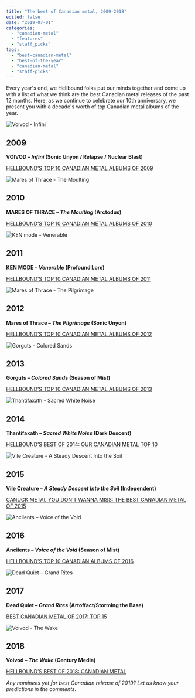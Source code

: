 ```yaml
---
title: "The best of Canadian metal, 2009-2018"
edited: false
date: "2019-07-01"
categories:
  - "canadian-metal"
  - "features"
  - "staff_picks"
tags:
  - "best-canadian-metal"
  - "best-of-the-year"
  - "canadian-metal"
  - "staff-picks"
---
```


Every year's end, we Hellbound folks put our minds together and come up with a list of what we think are the best Canadian metal releases of the past 12 months. Here, as we continue to celebrate our 10th anniversary, we present you with a decade's worth of top Canadian metal albums of the year.

![Voivod - Infini](https://hellbound.ca/wp-content/uploads/2009/06/InfiniRGB2.jpg)

## 2009

**VOIVOD – _Infini_ (Sonic Unyon / Relapse / Nuclear Blast)**

[HELLBOUND’S TOP 10 CANADIAN METAL ALBUMS OF 2009](https://www.hellbound.ca/2009/12/hellbounds-top-10-canadian-albums-of-2009/)

![Mares of Thrace - The Moulting](https://hellbound.ca/wp-content/uploads/2019/07/MARES-OF-THRACE-–-The-Moulting.jpg)

## 2010

**MARES OF THRACE – _The Moulting_ (Arctodus)**

[HELLBOUND’S TOP 10 CANADIAN METAL ALBUMS OF 2010](https://www.hellbound.ca/2010/12/hellbounds-top-10-canadian-metal-albums-of-2010/)

![KEN mode - Venerable](https://hellbound.ca/wp-content/uploads/2011/12/ken-mode-venerable.jpg)

## 2011

**KEN MODE – _Venerable_ (Profound Lore)**

[HELLBOUND’S TOP 10 CANADIAN METAL ALBUMS OF 2011](https://www.hellbound.ca/2012/01/top-10-canadian-metal-albums-of-2011/)

![Mares of Thrace - The Pilgrimage](https://hellbound.ca/wp-content/uploads/2012/04/Mares-of-Thrace-The-Pilgrimage.jpg)

## 2012

**Mares of Thrace – _The Pilgrimage_ (Sonic Unyon)**

[HELLBOUND’S TOP 10 CANADIAN METAL ALBUMS OF 2012](https://www.hellbound.ca/2013/01/hellbounds-top-10-canadian-metal-albums-of-2012/)

![Gorguts - Colored Sands](https://hellbound.ca/wp-content/uploads/2013/12/Gorguts-Colored-Sands-e1375650955226.jpg)

## 2013

**Gorguts – _Colored Sands_ (Season of Mist)**

[HELLBOUND’S TOP 10 CANADIAN METAL ALBUMS OF 2013](https://www.hellbound.ca/2014/01/hellbounds-top-10-canadian-metal-albums-of-2013/)

![Thantifaxath - Sacred White Noise](https://hellbound.ca/wp-content/uploads/2014/06/Thantifaxath-Sacred-White-Noise.jpg)

## 2014

**Thantifaxath – _Sacred White Noise_ (Dark Descent)**

[HELLBOUND’S BEST OF 2014: OUR CANADIAN METAL TOP 10](https://www.hellbound.ca/2015/01/hellbounds-best-2014-canadian-metal-top-10/)

![Vile Creature - A Steady Descent Into the Soil](https://hellbound.ca/wp-content/uploads/2019/07/Vile-Creature-–-A-Steady-Descent-Into-the-Soil-Independent.jpg)

## 2015

**Vile Creature – _A Steady Descent Into the Soil_ (Independent)**

[CANUCK METAL YOU DON’T WANNA MISS: THE BEST CANADIAN METAL OF 2015](https://www.hellbound.ca/2016/02/canuck-metal-dont-wanna-miss-best-canadian-metal-2015/)

![Anciients – Voice of the Void](https://hellbound.ca/wp-content/uploads/2019/07/Anciients-–-Voice-of-the-Void.jpg)

## 2016

**Anciients – _Voice of the Void_ (Season of Mist)**

[HELLBOUND’S TOP 10 CANADIAN ALBUMS OF 2016](https://www.hellbound.ca/2016/12/hellbounds-top-10-canadian-albums-2016/)

![Dead Quiet – Grand Rites](https://hellbound.ca/wp-content/uploads/2017/10/Dead-Quiet-–-Grand-Rites.jpg)

## 2017

**Dead Quiet – _Grand Rites_ (Artoffact/Storming the Base)**

[BEST CANADIAN METAL OF 2017: TOP 15](https://www.hellbound.ca/2018/01/best-canadian-metal-2017-top-15/)

![Voivod - The Wake](https://hellbound.ca/wp-content/uploads/2018/12/Voivod-The-Wake.jpg)

## 2018

**Voivod – _The Wake_ (Century Media)**

[HELLBOUND’S BEST OF 2018: CANADIAN METAL](https://www.hellbound.ca/2019/01/hellbounds-best-of-2018-canadian-metal/)

_Any nominees yet for best Canadian release of 2019? Let us know your predictions in the comments._
